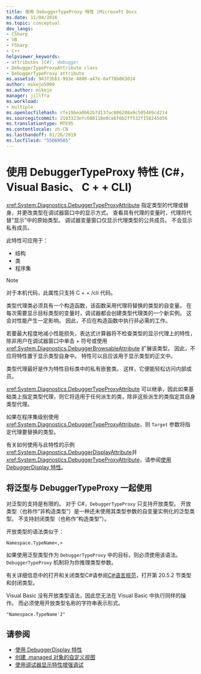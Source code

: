 ```yaml
---
title: 使用 DebuggerTypeProxy 特性 |Microsoft Docs
ms.date: 11/04/2016
ms.topic: conceptual
dev_langs:
- CSharp
- VB
- FSharp
- C++
helpviewer_keywords:
- attributes [C#], debugger
- DebuggerTypeProxyAttribute class
- DebuggerTypeProxy attribute
ms.assetid: 943f3bb1-993e-4800-a47e-0af78b063014
author: mikejo5000
ms.author: mikejo
manager: jillfra
ms.workload:
- multiple
ms.openlocfilehash: cfe19bea0b62b7d137ac806208a9c505469cd214
ms.sourcegitcommit: 2193323efc608118e0ce6f6b2ff532f158245d56
ms.translationtype: MTE95
ms.contentlocale: zh-CN
ms.lasthandoff: 01/26/2019
ms.locfileid: "55069585"
---
```

# <a name="using-debuggertypeproxy-attribute-c-visual-basic-ccli"></a>使用 DebuggerTypeProxy 特性 (C#，Visual Basic、 C + + CLI)

<xref:System.Diagnostics.DebuggerTypeProxyAttribute> 指定类型的代理或替身，并更改类型在调试器窗口中的显示方式。 查看具有代理的变量时，代理将代替“显示”中的原始类型。 调试器变量窗口仅显示代理类型的公共成员。 不会显示私有成员。

此特性可应用于：

- 结构
- 类
- 程序集

> [!NOTE]
> 对于本机代码，此属性只支持 C + + /cli 代码。

类型代理类必须具有一个构造函数，该函数采用代理将替换的类型的自变量。 在每次需要显示目标类型的变量时，调试器都会创建类型代理类的一个新实例。 这会对性能产生一定影响。 因此，不应在构造函数中执行非必需的工作。

若要最大程度地减小性能损失，表达式计算器将不检查类型的显示代理上的特性，除非用户在调试器窗口中单击 + 符号或使用 <xref:System.Diagnostics.DebuggerBrowsableAttribute> 扩展该类型。 因此，不应将特性置于显示类型自身中。 特性可以且应该用于显示类型的正文中。

类型代理最好是作为特性目标类中的私有嵌套类。 这样，它便能轻松访问内部成员。

<xref:System.Diagnostics.DebuggerTypeProxyAttribute> 可以继承，因此如果基础类上指定类型代理，则它将适用于任何派生的类，除非这些派生的类指定其自身类型代理。

如果在程序集级别使用 <xref:System.Diagnostics.DebuggerTypeProxyAttribute>，则 `Target` 参数将指定代理要替换的类型。

有关如何使用与此特性的示例<xref:System.Diagnostics.DebuggerDisplayAttribute>并<xref:System.Diagnostics.DebuggerTypeProxyAttribute>，请参阅[使用 DebuggerDisplay 特性](../debugger/using-the-debuggerdisplay-attribute.md)。

## <a name="using-generics-with-debuggertypeproxy"></a>将泛型与 DebuggerTypeProxy 一起使用

对泛型的支持是有限的。 对于 C#，`DebuggerTypeProxy` 只支持开放类型。 开放类型（也称作“非构造类型”）是一种还未使用其类型参数的自变量实例化的泛型类型。 不支持封闭类型（也称作“构造类型”）。

开放类型的语法类似于：

`Namespace.TypeName<,>`

如果使用泛型类型作为 `DebuggerTypeProxy` 中的目标，则必须使用该语法。 `DebuggerTypeProxy` 机制将为你推理类型参数。

有关详细信息中的打开和关闭类型C#请参阅[C#语言规范](/dotnet/csharp/language-reference/language-specification)，打开第 20.5.2 节类型和封闭类型。

Visual Basic 没有开放类型语法，因此您无法在 Visual Basic 中执行同样的操作。 而必须使用开放类型名称的字符串表示形式。

`"Namespace.TypeName'2"`

## <a name="see-also"></a>请参阅

- [使用 DebuggerDisplay 特性](../debugger/using-the-debuggerdisplay-attribute.md)
- [创建 .managed 对象的自定义视图](../debugger/create-custom-views-of-dot-managed-objects.md)
- [使用调试器显示特性增强调试](/dotnet/framework/debug-trace-profile/enhancing-debugging-with-the-debugger-display-attributes)

